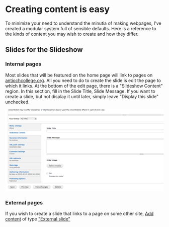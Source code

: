 # Creating content is easy
To minimize your need to understand the minutia of making webpages, I've
created a modular system full of sensible defaults. Here is a reference
to the kinds of content you may wish to create and how they differ.

## Slides for the Slideshow
### Internal pages
Most slides that will be featured on the home page will link to pages on
[antiochcollege.org](http://antiochcollege.org). All you need to do to
create the slide is edit the page to which it links. At the bottom of
the edit page, there is a "Slideshow Content" region. In this section,
fill in the Slide Title, Slide Message. If you want to create a slide,
but not display it until later, simply leave "Display this slide"
unchecked. 

![The slideshow Content tab at the bottom of an edit page](../images/slideshowContent.png)

### External pages
If you wish to create a slide that links to a page on some other site, [Add content](http://antiochcollege.org/node/add)
of type ["External slide"](http://antiochcollege.org/node/add/external-slide)
